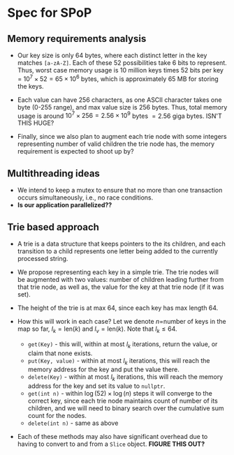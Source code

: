 # Spec for SPoP

## Memory requirements analysis

- Our key size is only 64 bytes, where each distinct letter in the key matches `[a-zA-Z]`. Each of these 52 possibilities take 6 bits to represent. Thus, worst case memory usage is 10 million keys times 52 bits per key = $10^7 \times 52= 65 \times 10^6$ bytes, which is approximately $65$ MB for storing the keys.

- Each value can have 256 characters, as one ASCII character takes one byte (0-255 range), and max value size is 256 bytes. Thus, total memory usage is around $10^7\times 256=2.56\times10^9$ bytes $=2.56$ giga bytes. ISN'T THIS HUGE?

- Finally, since we also plan to augment each trie node with some integers representing number of valid children the trie node has, the memory requirement is expected to shoot up by?

## Multithreading ideas

- We intend to keep a mutex to ensure that no more than one transaction occurs simultaneously, i.e., no race conditions.
- **Is our application parallelized??**

## Trie based approach

- A trie is a data structure that keeps pointers to the its children, and each transition to a child represents one letter being added to the currently processed string. 

- We propose representing each key in a simple trie. The trie nodes will be augmented with two values: number of children leading further from that trie node, as well as, the value for the key at that trie node (if it was set).
- The height of the trie is at max 64, since each key has max length 64.

- How this will work in each case? Let we denote $n$=number of keys in the map so far, $l_k=\text{len}(k)$ and $l_v=\text{len}(k)$. Note that $l_k\le 64$.
  - `get(Key)` - this will, within at most $l_k$ iterations, return the value, or claim that none exists.
  - `put(Key, value)` - within at most $l_k$ iterations, this will reach the memory address for the key and put the value there.
  - `delete(Key)` -  within at most $l_k$ iterations, this will reach the memory address for the key and set its value to `nullptr`.
  - `get(int n)` - within $\log(52)\times\log(n)$ steps it will converge to the correct key, since each trie node maintains count of number of its children, and we will need to binary search over the cumulative sum count for the nodes.
  - `delete(int n)` - same as above

- Each of these methods may also have significant overhead due to having to convert to and from a `Slice` object. **FIGURE THIS OUT?**